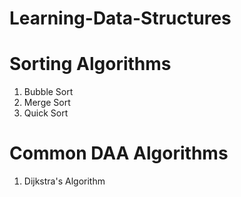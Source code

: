 # Learning-Data-Structures

# Sorting Algorithms

1. Bubble Sort
2. Merge Sort
3. Quick Sort

# Common DAA Algorithms

1. Dijkstra's Algorithm